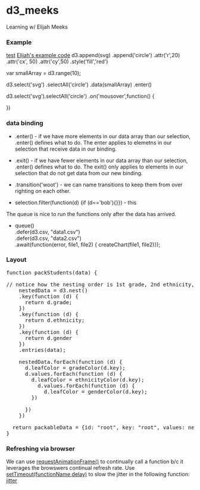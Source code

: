 # d3_meeks
Learning w/ Elijah Meeks


### Example
[test](http://bl.ocks.org/blehman/cbcfb8924b6f678fcf93)
[Elijah's example code](http://blockbuilder.org/emeeks/98f56f3e840143a4eccf)
</pre>
d3.append(svg)
  .append('circle')
  .attr('r',20)
  .attr('cx', 50)
  .attr('cy',50)
  .style('fill','red')

var smallArray = d3.range(10);

d3.select('svg')
  .selectAll('circle')
  .data(smallArray)
  .enter()

d3.select('svg').selectAll('circle')
  .on('mousover',function() {
  

})

### data binding
* .enter() - if we have more elements in our data array than our selection, .enter() defines what to
do.  The enter applies to elemetns in our selection that receive data
in our binding.  

* .exit() - if we have fewer elements in our data array than our selection, .enter() defines what to
do.  The exit() only applies to elements in our selection that do not
get data from our new binding.

* .transition('woot') - we can name transitions to keep them from over
righting on each other.  

* selection.filter(function(d) {if (d=='bob'){}}) - this  

The queue is nice to run the functions only after the data has arrived.
* queue()  
  .defer(d3.csv, "data1.csv")  
  .defer(d3.csv, "data2.csv")  
  .await(function(error, file1, file2) { createChart(file1, file2)});  


### Layout
<pre>
function packStudents(data) {

// notice how the nesting order is 1st grade, 2nd ethnicity, 3rd gender
    nestedData = d3.nest()
    .key(function (d) {
      return d.grade;
    })
    .key(function (d) {
      return d.ethnicity;
    })
    .key(function (d) {
      return d.gender
    })
    .entries(data);

    nestedData.forEach(function (d) {
      d.leafColor = gradeColor(d.key);
      d.values.forEach(function (d) {
        d.leafColor = ethnicityColor(d.key);
          d.values.forEach(function (d) {
            d.leafColor = genderColor(d.key);
        })

      })
    })

  return packableData = {id: "root", key: "root", values: nestedData}
}
</pre>

### Refreshing via browser
We can use [requestAnimationFrame()](https://developer.mozilla.org/en-US/docs/Web/API/window/requestAnimationFrame) to continually call a function b/c it leverages the browswers continual refresh rate. Use [setTimeout(functionName,delay)](https://developer.mozilla.org/en-US/docs/Web/API/WindowTimers/setTimeout) to slow the jitter in the following function:
[jitter](http://blockbuilder.org/zanarmstrong/5fbc4b93f62227dedeb7)


